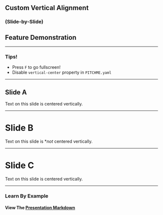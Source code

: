 ## Custom Vertical Alignment
### (Slide-by-Slide)
## Feature Demonstration

---

### Tips!

- Press `F` to go fullscreen!
- Disable `vertical-center` property in `PITCHME.yaml`

---
<!-- .slide: class="center" -->
## Slide A

Text on this slide is centered vertically.

---

# Slide B

Text on this slide is **not* centered vertically.

---
<!-- .slide: class="center" -->
# Slide C

Text on this slide is centered vertically.

---

### Learn By Example

#### View The <a target="_blank" href="https://github.com/gitpitch/feature-demo/blob/per-slide-alignment/PITCHME.md">Presentation Markdown</a>

